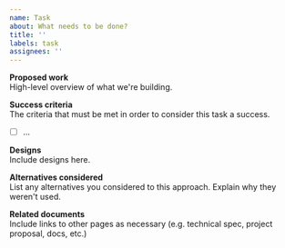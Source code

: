 ```yaml
---
name: Task
about: What needs to be done?
title: ''
labels: task
assignees: ''
---
```


**Proposed work**  
High-level overview of what we're building.

**Success criteria**  
The criteria that must be met in order to consider this task a success.

- [ ] ...

**Designs**  
Include designs here.

**Alternatives considered**  
List any alternatives you considered to this approach. Explain why they weren't
used.

**Related documents**  
Include links to other pages as necessary (e.g. technical spec, project
proposal, docs, etc.)
